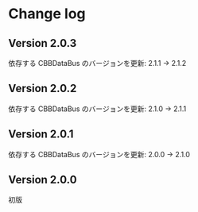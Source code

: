# Change log

## Version 2.0.3
依存する CBBDataBus のバージョンを更新: 2.1.1 -> 2.1.2

## Version 2.0.2
依存する CBBDataBus のバージョンを更新: 2.1.0 -> 2.1.1

## Version 2.0.1
依存する CBBDataBus のバージョンを更新: 2.0.0 -> 2.1.0

## Version 2.0.0
初版
